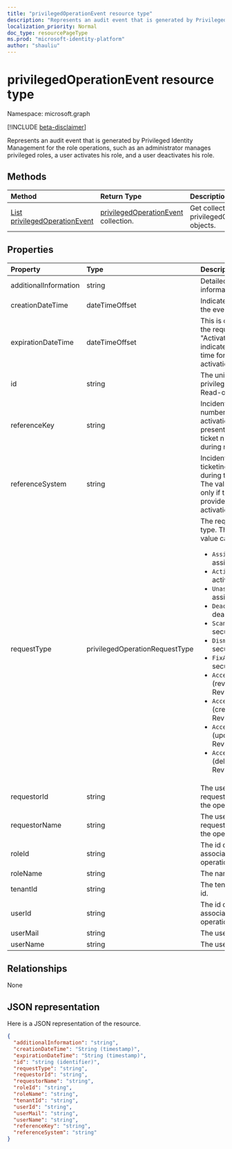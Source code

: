 ```yaml
---
title: "privilegedOperationEvent resource type"
description: "Represents an audit event that is generated by Privileged Identity Management for the role operations, such as an administrator manages privileged roles, a user activates his role, and a user deactivates his role."
localization_priority: Normal
doc_type: resourcePageType
ms.prod: "microsoft-identity-platform"
author: "shauliu"
---
```


# privilegedOperationEvent resource type

Namespace: microsoft.graph

[!INCLUDE [beta-disclaimer](../../includes/beta-disclaimer.md)]

Represents an audit event that is generated by Privileged Identity Management for the role operations, such as an administrator manages privileged roles, a user activates his role, and a user deactivates his role.


## Methods

| Method		   | Return Type	|Description|
|:---------------|:--------|:----------|
|[List privilegedOperationEvent](../api/privilegedoperationevent-list.md) | [privilegedOperationEvent](privilegedoperationevent.md) collection. |Get collection of privilegedOperationEvent objects.|

## Properties
| Property	   | Type	|Description|
|:---------------|:--------|:----------|
|additionalInformation|string|Detailed human readable information for the event.|
|creationDateTime|dateTimeOffset|Indicates the time when the event is created.|
|expirationDateTime|dateTimeOffset|This is only used when the requestType is "Activate", and it indicates the expiration time for the role activation.|
|id|string|The unique identifier for privilegedOperationEvent. Read-only.|
|referenceKey|string|Incident/Request ticket number during role activation. The value is presented only if the ticket number is provided during role activation.|
|referenceSystem|string|Incident/Request ticketing system provided during tole activation. The value is presented only if the ticket system is provided during role activation.|
|requestType|privilegedOperationRequestType|The request operation type. The requestType value can be:<ul><li>`Assign` (role assignment)</li><li>`Activate` (role activation)</li><li>`Unassign` (remove role assignment)</li><li>`Deactivate` (role deactivation)</li><li>`ScanAlersNow` (scan security alerts)</li><li>`DismissAlert` (dismiss security alert)</li><li>`FixAlertItem` (fix a security alert issue)</li><li> `AccessReview_Review` (review an Access Review)</li><li>`AccessReview_Create` (create an Access Review) </li><li>`AccessReview_Update` (update an Access Review)</li><li>`AccessReview_Delete` (delete an Access Review).</li></ul>|
|requestorId|string|The user id of the requestor who initiates the operation.|
|requestorName|string|The user name of the requestor who initiates the operation.|
|roleId|string|The id of the role that is associated with the operation.|
|roleName|string|The name of the role.|
|tenantId|string|The tenant (organization) id.|
|userId|string|The id of the user that is associated with the operation.|
|userMail|string|The user's email.|
|userName|string|The user's display name.|

## Relationships
None


## JSON representation

Here is a JSON representation of the resource.

<!-- {
  "blockType": "resource",
  "optionalProperties": [

  ],
  "@odata.type": "microsoft.graph.privilegedOperationEvent"
}-->

```json
{
  "additionalInformation": "string",
  "creationDateTime": "String (timestamp)",
  "expirationDateTime": "String (timestamp)",
  "id": "string (identifier)",
  "requestType": "string",
  "requestorId": "string",
  "requestorName": "string",
  "roleId": "string",
  "roleName": "string",
  "tenantId": "string",
  "userId": "string",
  "userMail": "string",
  "userName": "string",
  "referenceKey": "string",
  "referenceSystem": "string"
}

```

<!-- uuid: 8fcb5dbc-d5aa-4681-8e31-b001d5168d79
2015-10-25 14:57:30 UTC -->
<!--
{
  "type": "#page.annotation",
  "description": "privilegedOperationEvent resource",
  "keywords": "",
  "section": "documentation",
  "tocPath": "",
  "suppressions": []
}
-->


